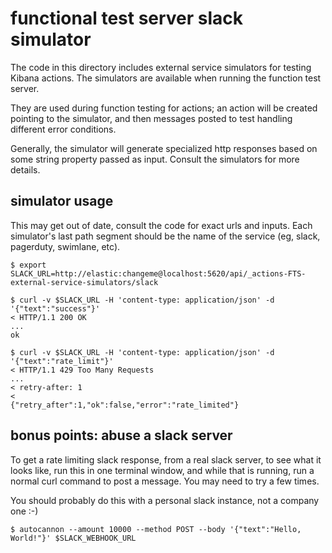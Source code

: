 functional test server slack simulator
================================================================================

The code in this directory includes external service simulators for testing
Kibana actions.  The simulators are available when running the function test
server.

They are used during function testing for actions; an action will be created
pointing to the simulator, and then messages posted to test handling different
error conditions.

Generally, the simulator will generate specialized http responses based on
some string property passed as input.  Consult the simulators for more details.

simulator usage
--------------------------------------------------------------------------------

This may get out of date, consult the code for exact urls and inputs.  Each
simulator's last path segment should be the name of the service (eg, slack,
pagerduty, swimlane, etc).

```console
$ export SLACK_URL=http://elastic:changeme@localhost:5620/api/_actions-FTS-external-service-simulators/slack

$ curl -v $SLACK_URL -H 'content-type: application/json' -d '{"text":"success"}'
< HTTP/1.1 200 OK
...
ok

$ curl -v $SLACK_URL -H 'content-type: application/json' -d '{"text":"rate_limit"}'
< HTTP/1.1 429 Too Many Requests
...
< retry-after: 1
<
{"retry_after":1,"ok":false,"error":"rate_limited"}
```

bonus points: abuse a slack server
--------------------------------------------------------------------------------

To get a rate limiting slack response, from a real slack server, to see what it
looks like, run this in one terminal window, and while that is running, run a
normal curl command to post a message.  You may need to try a few times.

You should probably do this with a personal slack instance, not a company one :-)

```console
$ autocannon --amount 10000 --method POST --body '{"text":"Hello, World!"}' $SLACK_WEBHOOK_URL
```

